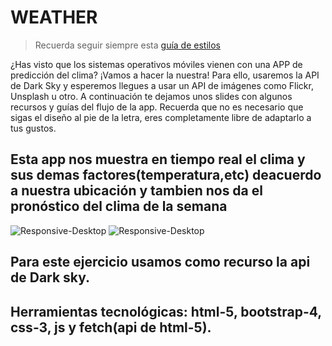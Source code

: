 # WEATHER

> Recuerda seguir siempre esta [guía de estilos](https://github.com/Laboratoria/js-style-guide/)

¿Has visto que los sistemas operativos móviles vienen con una APP de predicción del clima? ¡Vamos a hacer la nuestra! Para ello, usaremos la API de Dark Sky y esperemos llegues a usar un API de imágenes como Flickr, Unsplash u otro. A continuación te dejamos unos slides con algunos recursos y guías del flujo de la app. Recuerda que no es necesario que sigas el diseño al pie de la letra, eres completamente libre de adaptarlo a tus gustos.

## Esta app nos muestra en tiempo real el clima y sus demas factores(temperatura,etc) deacuerdo a nuestra ubicación y tambien nos da el pronóstico del clima de la semana

![Responsive-Desktop](assets/images/proceso1.PNG)
![Responsive-Desktop](assets/images/proceso2.PNG)

## Para este ejercicio usamos como recurso la api de Dark sky.

## Herramientas tecnológicas: html-5, bootstrap-4, css-3, js y fetch(api de html-5).
